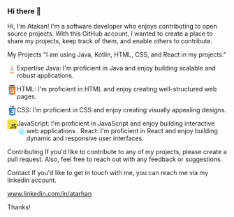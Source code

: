 ### Hi there 👋

Hi, I'm Atakan!
I'm a software developer who enjoys contributing to open source projects. With this GitHub account, I wanted to create a place to share my projects, keep track of them, and enable others to contribute.

My Projects
"I am using Java, Kotlin, HTML, CSS, and React in my projects."

Expertise
<img align="left" alt="Java" width="22px" src="https://raw.githubusercontent.com/github/explore/main/topics/java/java.png" /> Java: I'm proficient in Java and enjoy building scalable and robust applications.

<img align="left" alt="HTML5" width="22px" src="https://raw.githubusercontent.com/github/explore/main/topics/html/html.png" /> HTML: I'm proficient in HTML and enjoy creating well-structured web pages.

<img align="left" alt="CSS3" width="22px" src="https://raw.githubusercontent.com/github/explore/main/topics/css/css.png" /> CSS: I'm proficient in CSS and enjoy creating visually appealing designs.

<img align="left" alt="JavaScript" width="22px" src="https://raw.githubusercontent.com/github/explore/main/topics/javascript/javascript.png" /> JavaScript: I'm proficient in JavaScript and enjoy building interactive web applications
.
<img align="left" alt="React" width="22px" src="https://raw.githubusercontent.com/github/explore/main/topics/react/react.png" /> React: I'm proficient in React and enjoy building dynamic and responsive user interfaces.

Contributing
If you'd like to contribute to any of my projects, please create a pull request. Also, feel free to reach out with any feedback or suggestions.

Contact
If you'd like to get in touch with me, you can reach me via my linkedin account.

www.linkedin.com/in/atarhan


Thanks!
